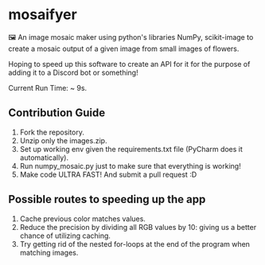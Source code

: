 # mosaifyer
🖼️ An image mosaic maker using python's libraries NumPy, scikit-image to create a mosaic output of a given image from small images of flowers.

Hoping to speed up this software to create an API for it for the purpose of adding it to a Discord bot or something!

Current Run Time: ~ 9s.

## Contribution Guide
1. Fork the repository.
1. Unzip only the images.zip.
1. Set up working env given the requirements.txt file (PyCharm does it automatically).
1. Run numpy_mosaic.py just to make sure that everything is working!
1. Make code ULTRA FAST! And submit a pull request :D

## Possible routes to speeding up the app
1. Cache previous color matches values.
1. Reduce the precision by dividing all RGB values by 10: giving us a better chance of utilizing caching.
1. Try getting rid of the nested for-loops at the end of the program when matching images.
